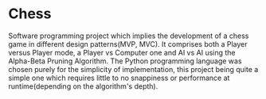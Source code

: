 # Chess
Software programming project which implies the development of a chess game in different design patterns(MVP, MVC). It comprises both a Player versus Player mode, a Player vs Computer one and AI vs AI using the Alpha-Beta Pruning Algorithm. The Python programming language was chosen purely for the simplicity of implementation, this project being quite a simple one which requires little to no snappiness or performance at runtime(depending on the algorithm's depth).
